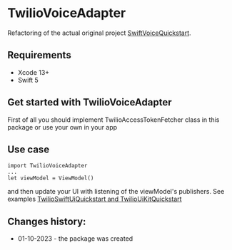 # TwilioVoiceAdapter

Refactoring of the actual original project [SwiftVoiceQuickstart](https://github.com/twilio/voice-quickstart-swift).

## Requirements

- Xcode 13+
- Swift 5

## Get started with TwilioVoiceAdapter 

First of all you should implement TwilioAccessTokenFetcher class in this package or use your own in your app

## Use case

```
import TwilioVoiceAdapter
...
let viewModel = ViewModel()
```

and then update your UI with listening of the viewModel's publishers. See examples [TwilioSwiftUiQuickstart and TwilioUiKitQuickstart](https://github.com/SKrotkih/TwilioCallKitQuickstart) 

## Changes history:

- 01-10-2023 - the package was created 
